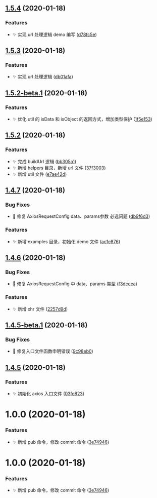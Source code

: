 ## [1.5.4](https://github.com/jason-live/jaxios/compare/v1.5.3...v1.5.4) (2020-01-18)


### Features

* :sparkles: 实现 url 处理逻辑 demo 编写 ([d78fc5e](https://github.com/jason-live/jaxios/commit/d78fc5edd58daa6af3ac7f4ec2ffc116e47671c4))



## [1.5.3](https://github.com/jason-live/jaxios/compare/v1.5.2-beta.1...v1.5.3) (2020-01-18)


### Features

* :sparkles: 实现 url 处理逻辑 ([db01afa](https://github.com/jason-live/jaxios/commit/db01afadb6cde88107c7e8352a94050c182e9c25))



## [1.5.2-beta.1](https://github.com/jason-live/jaxios/compare/v1.5.2...v1.5.2-beta.1) (2020-01-18)


### Features

* :sparkles: 优化 util 的 isData 和 isObject 的返回方式，增加类型保护 ([1f5e153](https://github.com/jason-live/jaxios/commit/1f5e153ba340b26d85af524a5dfbb02618ddedf7))



## [1.5.2](https://github.com/jason-live/jaxios/compare/v1.4.7...v1.5.2) (2020-01-18)


### Features

* :sparkles: 完成 buildUrl 逻辑 ([bb305a1](https://github.com/jason-live/jaxios/commit/bb305a139e1acd288318b2660441a0f6f2370431))
* :sparkles: 新增 helpers 目录，新增 url 文件 ([37f3003](https://github.com/jason-live/jaxios/commit/37f3003f941a7e699c0920a1a7f36f6cb8ee20a5))
* :sparkles: 新增 util 文件 ([e7ae42d](https://github.com/jason-live/jaxios/commit/e7ae42d61174de3b4bacbf976fc54d1e3de1032b))



## [1.4.7](https://github.com/jason-live/jaxios/compare/v1.4.6...v1.4.7) (2020-01-18)


### Bug Fixes

* :bug: 修复 AxiosRequestConfig data、params参数 必选问题 ([db9f6d3](https://github.com/jason-live/jaxios/commit/db9f6d38570d7533d0ac2583bde3021c13ca06c8))


### Features

* :sparkles: 新增 examples 目录，初始化 demo 文件 ([ac1e876](https://github.com/jason-live/jaxios/commit/ac1e876a21c7fdf3222db2144b429907f2740c56))



## [1.4.6](https://github.com/jason-live/jaxios/compare/v1.4.5-beta.1...v1.4.6) (2020-01-18)


### Bug Fixes

* :bug: 修复 AxiosRequestConfig 中 data、params 类型 ([f3dccea](https://github.com/jason-live/jaxios/commit/f3dcceadfea0f6edb27a5d5ab52b4addc7d14746))


### Features

* :sparkles: 新增 xhr 文件 ([2257d9d](https://github.com/jason-live/jaxios/commit/2257d9d4a5e22d3ec631eeeb51b582e696a35d3a))



## [1.4.5-beta.1](https://github.com/jason-live/jaxios/compare/v1.4.5...v1.4.5-beta.1) (2020-01-18)


### Bug Fixes

* :bug: 修复入口文件函数申明错误 ([9c98eb0](https://github.com/jason-live/jaxios/commit/9c98eb0e5fcf9f9058da425eb72ec2d688aad48d))



## [1.4.5](https://github.com/jason-live/jaxios/compare/v1.0.0...v1.4.5) (2020-01-18)


### Features

* :sparkles: 初始化 axios 入口文件 ([03fe823](https://github.com/jason-live/jaxios/commit/03fe823f510a4a26f4439355a89aeae3bfa85ddf))



# 1.0.0 (2020-01-18)


### Features

* :sparkles: 新增 pub 命令，修改 commit 命令 ([3e74946](https://github.com/jason-live/jaxios/commit/3e74946c0f35febbd8aea18b8fb8e3a4ce83ebc3))



# 1.0.0 (2020-01-18)


### Features

* :sparkles: 新增 pub 命令，修改 commit 命令 ([3e74946](https://github.com/jason-live/jaxios/commit/3e74946c0f35febbd8aea18b8fb8e3a4ce83ebc3))



